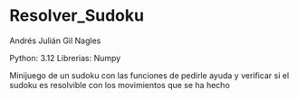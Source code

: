 # Resolver_Sudoku
Andrés Julián Gil Nagles

Python: 3.12
Librerias: Numpy

Minijuego de un sudoku con las funciones de pedirle ayuda y verificar si el sudoku es resolvible con los movimientos que se ha hecho
